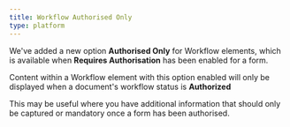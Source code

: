 ```yaml
---
title: Workflow Authorised Only
type: platform
---
```


We've added a new option **Authorised Only** for Workflow elements, which is available when **Requires Authorisation** has been enabled for a form.

Content within a Workflow element with this option enabled will only be displayed when a document's workflow status is **Authorized**

This may be useful where you have additional information that should only be captured or mandatory once a form has been authorised.